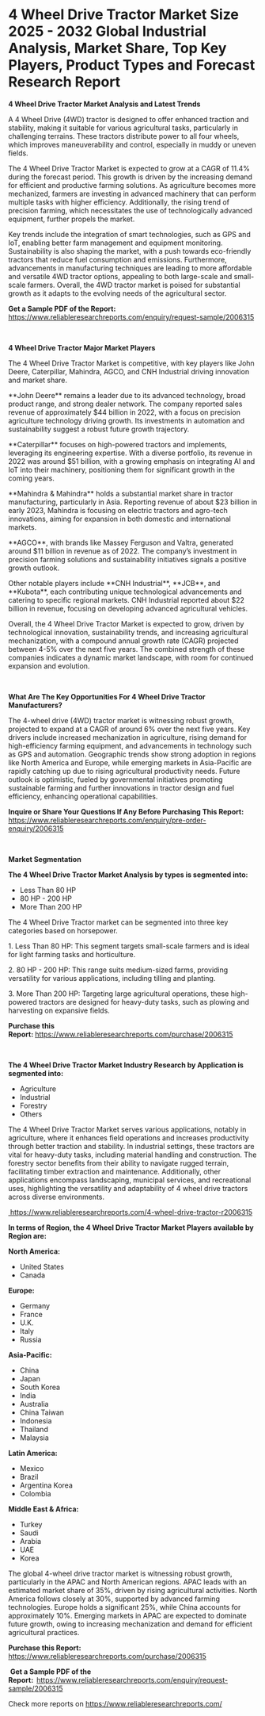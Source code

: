 <p><h1>4 Wheel Drive Tractor Market Size 2025 - 2032 Global Industrial Analysis, Market Share, Top Key Players, Product Types and Forecast Research Report</h1></p><p><strong>4 Wheel Drive Tractor Market Analysis and Latest Trends</strong></p>
<p><p>A 4 Wheel Drive (4WD) tractor is designed to offer enhanced traction and stability, making it suitable for various agricultural tasks, particularly in challenging terrains. These tractors distribute power to all four wheels, which improves maneuverability and control, especially in muddy or uneven fields.</p><p>The 4 Wheel Drive Tractor Market is expected to grow at a CAGR of 11.4% during the forecast period. This growth is driven by the increasing demand for efficient and productive farming solutions. As agriculture becomes more mechanized, farmers are investing in advanced machinery that can perform multiple tasks with higher efficiency. Additionally, the rising trend of precision farming, which necessitates the use of technologically advanced equipment, further propels the market.</p><p>Key trends include the integration of smart technologies, such as GPS and IoT, enabling better farm management and equipment monitoring. Sustainability is also shaping the market, with a push towards eco-friendly tractors that reduce fuel consumption and emissions. Furthermore, advancements in manufacturing techniques are leading to more affordable and versatile 4WD tractor options, appealing to both large-scale and small-scale farmers. Overall, the 4WD tractor market is poised for substantial growth as it adapts to the evolving needs of the agricultural sector.</p></p>
<p><strong>Get a Sample PDF of the Report:&nbsp;</strong> <a href="https://www.reliableresearchreports.com/enquiry/request-sample/2006315?utm_campaign=1674&utm_medium=2&utm_source=Github&utm_content=ia&utm_term=20022025&utm_id=4-wheel-drive-tractor">https://www.reliableresearchreports.com/enquiry/request-sample/2006315</a></p>
<p>&nbsp;</p>
<p><strong>4 Wheel Drive Tractor Major Market Players</strong></p>
<p><p>The 4 Wheel Drive Tractor Market is competitive, with key players like John Deere, Caterpillar, Mahindra, AGCO, and CNH Industrial driving innovation and market share.</p><p>**John Deere** remains a leader due to its advanced technology, broad product range, and strong dealer network. The company reported sales revenue of approximately $44 billion in 2022, with a focus on precision agriculture technology driving growth. Its investments in automation and sustainability suggest a robust future growth trajectory.</p><p>**Caterpillar** focuses on high-powered tractors and implements, leveraging its engineering expertise. With a diverse portfolio, its revenue in 2022 was around $51 billion, with a growing emphasis on integrating AI and IoT into their machinery, positioning them for significant growth in the coming years.</p><p>**Mahindra & Mahindra** holds a substantial market share in tractor manufacturing, particularly in Asia. Reporting revenue of about $23 billion in early 2023, Mahindra is focusing on electric tractors and agro-tech innovations, aiming for expansion in both domestic and international markets.</p><p>**AGCO**, with brands like Massey Ferguson and Valtra, generated around $11 billion in revenue as of 2022. The company’s investment in precision farming solutions and sustainability initiatives signals a positive growth outlook.</p><p>Other notable players include **CNH Industrial**, **JCB**, and **Kubota**, each contributing unique technological advancements and catering to specific regional markets. CNH Industrial reported about $22 billion in revenue, focusing on developing advanced agricultural vehicles.</p><p>Overall, the 4 Wheel Drive Tractor Market is expected to grow, driven by technological innovation, sustainability trends, and increasing agricultural mechanization, with a compound annual growth rate (CAGR) projected between 4-5% over the next five years. The combined strength of these companies indicates a dynamic market landscape, with room for continued expansion and evolution.</p></p>
<p>&nbsp;</p>
<p><strong>What Are The Key Opportunities For 4 Wheel Drive Tractor Manufacturers?</strong></p>
<p><p>The 4-wheel drive (4WD) tractor market is witnessing robust growth, projected to expand at a CAGR of around 6% over the next five years. Key drivers include increased mechanization in agriculture, rising demand for high-efficiency farming equipment, and advancements in technology such as GPS and automation. Geographic trends show strong adoption in regions like North America and Europe, while emerging markets in Asia-Pacific are rapidly catching up due to rising agricultural productivity needs. Future outlook is optimistic, fueled by governmental initiatives promoting sustainable farming and further innovations in tractor design and fuel efficiency, enhancing operational capabilities.</p></p>
<p><strong>Inquire or Share Your Questions If Any Before Purchasing This Report:</strong> <a href="https://www.reliableresearchreports.com/enquiry/pre-order-enquiry/2006315?utm_campaign=1674&utm_medium=2&utm_source=Github&utm_content=ia&utm_term=20022025&utm_id=4-wheel-drive-tractor">https://www.reliableresearchreports.com/enquiry/pre-order-enquiry/2006315</a></p>
<p>&nbsp;</p>
<p><strong>Market Segmentation</strong></p>
<p><strong>The 4 Wheel Drive Tractor Market Analysis by types is segmented into:</strong></p>
<p><ul><li>Less Than 80 HP</li><li>80 HP - 200 HP</li><li>More Than 200 HP</li></ul></p>
<p><p>The 4 Wheel Drive Tractor market can be segmented into three key categories based on horsepower. </p><p>1. Less Than 80 HP: This segment targets small-scale farmers and is ideal for light farming tasks and horticulture. </p><p>2. 80 HP - 200 HP: This range suits medium-sized farms, providing versatility for various applications, including tilling and planting. </p><p>3. More Than 200 HP: Targeting large agricultural operations, these high-powered tractors are designed for heavy-duty tasks, such as plowing and harvesting on expansive fields.</p></p>
<p><strong>Purchase this Report:&nbsp;</strong><a href="https://www.reliableresearchreports.com/purchase/2006315?utm_campaign=1674&utm_medium=2&utm_source=Github&utm_content=ia&utm_term=20022025&utm_id=4-wheel-drive-tractor">https://www.reliableresearchreports.com/purchase/2006315</a></p>
<p>&nbsp;</p>
<p><strong>The 4 Wheel Drive Tractor Market Industry Research by Application is segmented into:</strong></p>
<p><ul><li>Agriculture</li><li>Industrial</li><li>Forestry</li><li>Others</li></ul></p>
<p><p>The 4 Wheel Drive Tractor Market serves various applications, notably in agriculture, where it enhances field operations and increases productivity through better traction and stability. In industrial settings, these tractors are vital for heavy-duty tasks, including material handling and construction. The forestry sector benefits from their ability to navigate rugged terrain, facilitating timber extraction and maintenance. Additionally, other applications encompass landscaping, municipal services, and recreational uses, highlighting the versatility and adaptability of 4 wheel drive tractors across diverse environments.</p></p>
<p><a href="https://www.reliableresearchreports.com/4-wheel-drive-tractor-r2006315?utm_campaign=1674&utm_medium=2&utm_source=Github&utm_content=ia&utm_term=20022025&utm_id=4-wheel-drive-tractor">&nbsp;https://www.reliableresearchreports.com/4-wheel-drive-tractor-r2006315</a></p>
<p><strong>In terms of Region, the 4 Wheel Drive Tractor Market Players available by Region are:</strong></p>
<p>
    <p> <strong> North America: </strong>
        <ul>
            <li>United States</li>
            <li>Canada</li>
        </ul>
        </p> 
    <p> <strong> Europe: </strong>
        <ul>
            <li>Germany</li>
            <li>France</li>
            <li>U.K.</li>
            <li>Italy</li>
            <li>Russia</li>
        </ul>
        </p> 
    <p> <strong> Asia-Pacific: </strong>
        <ul>
            <li>China</li>
            <li>Japan</li>
            <li>South Korea</li>
            <li>India</li>
            <li>Australia</li>
            <li>China Taiwan</li>
            <li>Indonesia</li>
            <li>Thailand</li>
            <li>Malaysia</li>
        </ul>
        </p> 
    <p> <strong> Latin America: </strong>
        <ul>
            <li>Mexico</li>
            <li>Brazil</li>
            <li>Argentina Korea</li>
            <li>Colombia</li>
        </ul>
        </p> 
    <p> <strong> Middle East & Africa: </strong>
        <ul>
            <li>Turkey</li>
            <li>Saudi</li>
            <li>Arabia</li>
            <li>UAE</li>
            <li>Korea</li>
        </ul>
    </p>
    </p>
<p><p>The global 4-wheel drive tractor market is witnessing robust growth, particularly in the APAC and North American regions. APAC leads with an estimated market share of 35%, driven by rising agricultural activities. North America follows closely at 30%, supported by advanced farming technologies. Europe holds a significant 25%, while China accounts for approximately 10%. Emerging markets in APAC are expected to dominate future growth, owing to increasing mechanization and demand for efficient agricultural practices.</p></p>
<p><strong>Purchase this Report: </strong><a href="https://www.reliableresearchreports.com/purchase/2006315?utm_campaign=1674&utm_medium=2&utm_source=Github&utm_content=ia&utm_term=20022025&utm_id=4-wheel-drive-tractor">https://www.reliableresearchreports.com/purchase/2006315</a></p>
<p>&nbsp;<strong>Get a Sample PDF of the Report:&nbsp;&nbsp;</strong><a href="https://www.reliableresearchreports.com/enquiry/request-sample/2006315?utm_campaign=1674&utm_medium=2&utm_source=Github&utm_content=ia&utm_term=20022025&utm_id=4-wheel-drive-tractor">https://www.reliableresearchreports.com/enquiry/request-sample/2006315</a></p>
<p><strong></strong></p>
<p>Check more reports on <a href="https://www.reliableresearchreports.com/?utm_campaign=1674&utm_medium=2&utm_source=Github&utm_content=ia&utm_term=20022025&utm_id=4-wheel-drive-tractor">https://www.reliableresearchreports.com/</a></p>